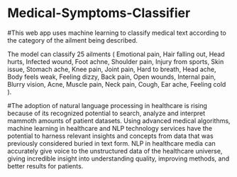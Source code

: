 # Medical-Symptoms-Classifier

#This web app uses machine learning to classify medical text according to the category of the ailment being described.

The model can classify 25 ailments ( Emotional pain, Hair falling out, Head hurts, Infected wound, Foot achne,
Shoulder pain, Injury from sports, Skin issue, Stomach ache, Knee pain, Joint pain, Hard to breath, Head ache, Body feels weak, 
Feeling dizzy, Back pain, Open wounds, Internal pain, Blurry vision, Acne, Muscle pain, Neck pain, Cough, Ear ache, Feeling cold ).


#The adoption of natural language processing in healthcare is rising because of its recognized potential 
to search, analyze and interpret mammoth amounts of patient datasets. Using advanced medical algorithms, 
machine learning in healthcare and NLP technology services have the potential to harness relevant insights and 
concepts from data that was previously considered buried in text form. NLP in healthcare media can accurately give voice to
the unstructured data of the healthcare universe, 
giving incredible insight into understanding quality, improving methods, and better results for patients.
